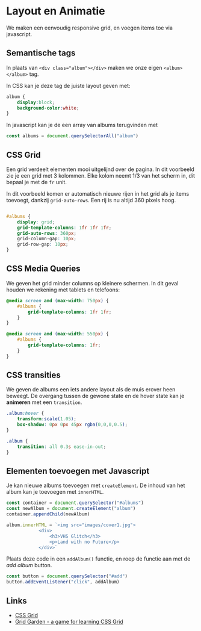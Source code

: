 # Layout en Animatie

We maken een eenvoudig responsive grid, en voegen items toe via javascript.

## Semantische tags

In plaats van `<div class="album"></div>` maken we onze eigen `<album></album>` tag. 

In CSS kan je deze tag de juiste layout geven met: 

```css
album {
    display:block;
    background-color:white;
}
```
In javascript kan je de een array van albums terugvinden met
```javascript
const albums = document.querySelectorAll("album")
```

## CSS Grid

Een grid verdeelt elementen mooi uitgelijnd over de pagina. In dit voorbeeld zie je een grid met 3 kolommen. Elke kolom neemt 1/3 van het scherm in, dit bepaal je met de `fr` unit.

In dit voorbeeld komen er automatisch nieuwe rijen in het grid als je items toevoegt, dankzij `grid-auto-rows`. Een rij is nu altijd 360 pixels hoog. 

```css

#albums {
    display: grid;
    grid-template-columns: 1fr 1fr 1fr;
    grid-auto-rows: 360px;
    grid-column-gap: 10px;
    grid-row-gap: 10px;
}
```

## CSS Media Queries

We geven het grid minder columns op kleinere schermen. In dit geval houden we rekening met tablets en telefoons:

```css
@media screen and (max-width: 750px) {
    #albums {
        grid-template-columns: 1fr 1fr;
    }
}

@media screen and (max-width: 550px) {
    #albums {
        grid-template-columns: 1fr;
    }
}
```

## CSS transities

We geven de albums een iets andere layout als de muis erover heen beweegt. De overgang tussen de gewone state en de hover state kan je **animeren** met een `transition`.

```css
.album:hover {
    transform:scale(1.05);
	box-shadow: 0px 0px 45px rgba(0,0,0,0.5);
}

.album {
    transition: all 0.3s ease-in-out; 
}
```

## Elementen toevoegen met Javascript

Je kan nieuwe albums toevoegen met `createElement`. De inhoud van het album kan je toevoegen met `innerHTML`.

```javascript
const container = document.querySelector("#albums")
const newAlbum = document.createElement("album")
container.appendChild(newAlbum)

album.innerHTML = `<img src="images/cover1.jpg">
			<div>
				<h3>VHS Glitch</h3>
				<p>Land with no Future</p>
            </div>`
```

Plaats deze code in een `addAlbum()` functie, en roep de functie aan met de *add album* button.
```javascript
const button = document.querySelector("#add")
button.addEventListener("click", addAlbum)
```

## Links

- [CSS Grid](https://css-tricks.com/snippets/css/complete-guide-grid/)
- [Grid Garden - a game for learning CSS Grid](https://cssgridgarden.com)